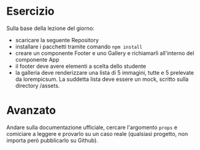 # Esercizio
Sulla base della lezione del giorno:
- scaricare la seguente Repository
- installare i pacchetti tramite comando `npm install`
- creare un componente Footer e uno Gallery e richiamarli all'interno del componente App
- il footer deve avere elementi a scelta dello studente
- la galleria deve renderizzare una lista di 5 immagini, tutte e 5 prelevate da lorempicsum. La suddetta lista deve essere un mock, scritto sulla directory /assets.

# Avanzato
Andare sulla documentazione ufficiale, cercare l'argomento `props` e comiciare a leggere e provarlo su un caso reale (qualsiasi progetto, non importa però pubblicarlo su Github).
